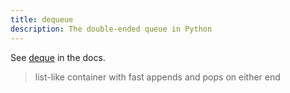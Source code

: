 ```yaml
---
title: dequeue
description: The double-ended queue in Python
---
```



See [deque](https://docs.python.org/3/library/collections.html#collections.deque) in the docs.


> list-like container with fast appends and pops on either end
